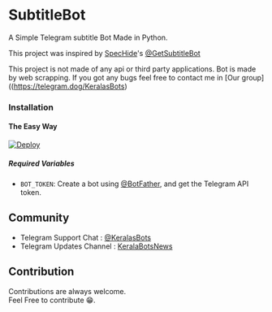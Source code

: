 # SubtitleBot

A Simple Telegram subtitle Bot Made in Python.

This project was inspired by [SpecHide](https://github.com/SpecHide)'s [@GetSubtitleBot](https://telegram.dog/GetSubtitleBot)


This project is not made of any api or third party applications. Bot is made by web scrapping. If you got any bugs feel free to contact me in [Our group]((https://telegram.dog/KeralasBots)


### Installation

#### The Easy Way

[![Deploy](https://www.herokucdn.com/deploy/button.svg)](https://heroku.com/deploy?)

##### Required Variables

* `BOT_TOKEN`: Create a bot using [@BotFather](https://telegram.dog/BotFather), and get the Telegram API token.

## Community

- Telegram Support Chat : [@KeralasBots](https://telegram.dog/KeralasBots)
- Telegram Updates Channel : [KeralaBotsNews](https://telegram.dog/KeralaBotsNews)

## Contribution

Contributions are always welcome.<br/>
Feel Free to contribute 😁.
